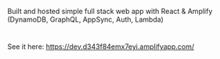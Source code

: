 Built and hosted simple full stack web app with React & Amplify (DynamoDB, GraphQL, AppSync, Auth, Lambda)
#
See it here: https://dev.d343f84emx7eyi.amplifyapp.com/
